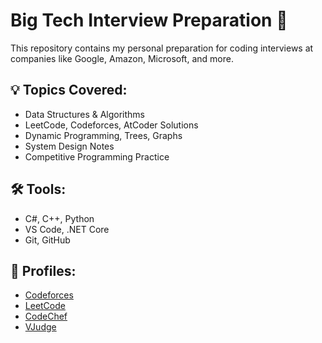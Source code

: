 # Big Tech Interview Preparation 🚀

This repository contains my personal preparation for coding interviews at companies like Google, Amazon, Microsoft, and more.

## 💡 Topics Covered:
- Data Structures & Algorithms
- LeetCode, Codeforces, AtCoder Solutions
- Dynamic Programming, Trees, Graphs
- System Design Notes
- Competitive Programming Practice

## 🛠 Tools:
- C#, C++, Python
- VS Code, .NET Core
- Git, GitHub

## 🔗 Profiles:
- [Codeforces](https://codeforces.com/profile/notShakib)
- [LeetCode](https://leetcode.com/u/shaakib/)
- [CodeChef](https://www.codechef.com/users/shaakib)
- [VJudge](https://vjudge.net/user/shaakib)


